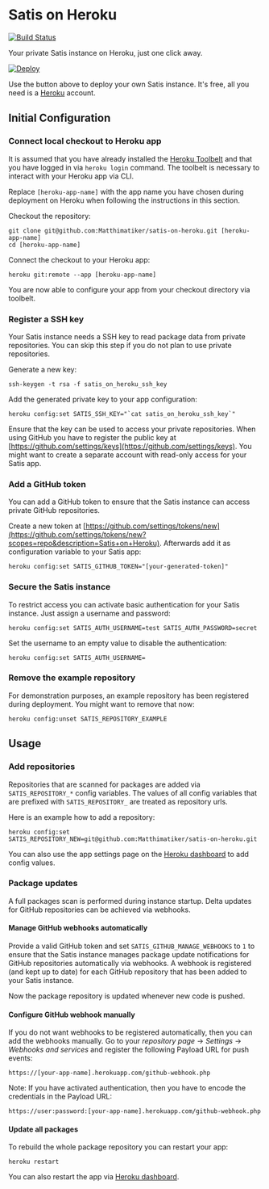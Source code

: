 # Satis on Heroku #

[![Build Status](https://travis-ci.org/Matthimatiker/satis-on-heroku.png?branch=master)](https://travis-ci.org/Matthimatiker/satis-on-heroku)

Your private Satis instance on Heroku, just one click away.

[![Deploy](https://www.herokucdn.com/deploy/button.svg)](https://heroku.com/deploy)

Use the button above to deploy your own Satis instance. It's free, all you need is a 
[Heroku](https://heroku.com) account.

## Initial Configuration ##

### Connect local checkout to Heroku app ###

It is assumed that you have already installed the [Heroku Toolbelt](https://toolbelt.heroku.com/) and that 
you have logged in via ``heroku login`` command. The toolbelt is necessary to interact with your Heroku app via CLI.

Replace ``[heroku-app-name]`` with the app name you have chosen during deployment on Heroku when following the
instructions in this section.

Checkout the repository:

    git clone git@github.com:Matthimatiker/satis-on-heroku.git [heroku-app-name]
    cd [heroku-app-name]
    
Connect the checkout to your Heroku app:
    
    heroku git:remote --app [heroku-app-name]

You are now able to configure your app from your checkout directory via toolbelt.

### Register a SSH key ###

Your Satis instance needs a SSH key to read package data from private repositories. You can skip this
step if you do not plan to use private repositories.

Generate a new key:

    ssh-keygen -t rsa -f satis_on_heroku_ssh_key
    
Add the generated private key to your app configuration:
    
    heroku config:set SATIS_SSH_KEY="`cat satis_on_heroku_ssh_key`"
    
Ensure that the key can be used to access your private repositories. When using GitHub you have to register the
public key at [https://github.com/settings/keys](https://github.com/settings/keys). You might want to create
a separate account with read-only access for your Satis app.

### Add a GitHub token ###

You can add a GitHub token to ensure that the Satis instance can access private GitHub repositories.

Create a new token at [https://github.com/settings/tokens/new](https://github.com/settings/tokens/new?scopes=repo&description=Satis+on+Heroku).
Afterwards add it as configuration variable to your Satis app:

    heroku config:set SATIS_GITHUB_TOKEN="[your-generated-token]"

### Secure the Satis instance ###

To restrict access you can activate basic authentication for your Satis instance. Just assign a username and password:

    heroku config:set SATIS_AUTH_USERNAME=test SATIS_AUTH_PASSWORD=secret
    
Set the username to an empty value to disable the authentication:
    
    heroku config:set SATIS_AUTH_USERNAME=

### Remove the example repository ###

For demonstration purposes, an example repository has been registered during deployment. You might want 
to remove that now:

    heroku config:unset SATIS_REPOSITORY_EXAMPLE

## Usage ##

### Add repositories ###

Repositories that are scanned for packages are added via ``SATIS_REPOSITORY_*`` config variables. The values
of all config variables that are prefixed with ``SATIS_REPOSITORY_`` are treated as repository urls.

Here is an example how to add a repository:

    heroku config:set SATIS_REPOSITORY_NEW=git@github.com:Matthimatiker/satis-on-heroku.git

You can also use the app settings page on the [Heroku dashboard](https://dashboard.heroku.com) to add config values.

### Package updates ###

A full packages scan is performed during instance startup. Delta updates for GitHub repositories
can be achieved via webhooks.

#### Manage GitHub webhooks automatically ####

Provide a valid GitHub token and set ``SATIS_GITHUB_MANAGE_WEBHOOKS`` to ``1`` to ensure that the
Satis instance manages package update notifications for GitHub repositories automatically via webhooks.
A webhook is registered (and kept up to date) for each GitHub repository that has been added to
your Satis instance.

Now the package repository is updated whenever new code is pushed.

#### Configure GitHub webhook manually ####

If you do not want webhooks to be registered automatically, then you can add the webhooks manually.
Go to your *repository page* -> *Settings* -> *Webhooks and services* and register the following Payload URL
for push events:

    https://[your-app-name].herokuapp.com/github-webhook.php

Note: If you have activated authentication, then you have to encode the credentials in the Payload URL:

    https://user:password:[your-app-name].herokuapp.com/github-webhook.php

#### Update all packages ####

To rebuild the whole package repository you can restart your app:

    heroku restart
    
You can also restart the app via [Heroku dashboard](https://dashboard.heroku.com).
